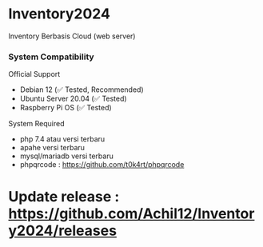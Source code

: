 # Inventory2024
Inventory Berbasis Cloud (web server)

### System Compatibility

Official Support
- Debian 12 (✅ Tested, Recommended)
- Ubuntu Server 20.04 (✅ Tested)
- Raspberry Pi OS (✅ Tested)

System Required 
- php 7.4 atau versi terbaru
- apahe versi terbaru
- mysql/mariadb versi terbaru
- phpqrcode : https://github.com/t0k4rt/phpqrcode

# Update release : https://github.com/Achil12/Inventory2024/releases
